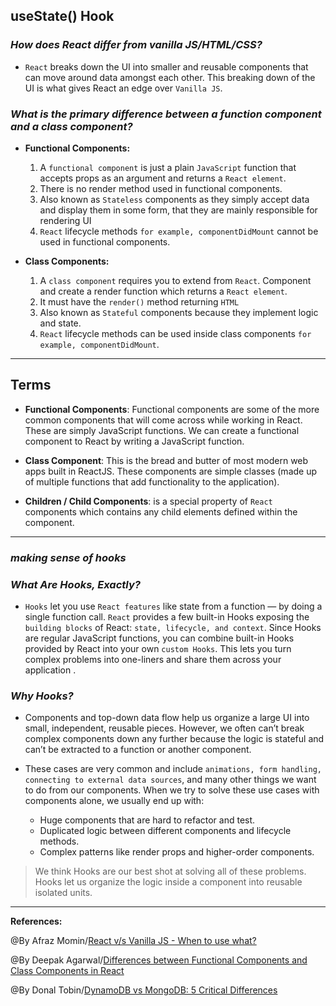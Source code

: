 ## **useState() Hook**

### ***How does React differ from vanilla JS/HTML/CSS?***

- `React` breaks down the UI into smaller and reusable components that can move around data amongst each other. This breaking down of the UI is what gives React an edge over `Vanilla JS`.

### ***What is the primary difference between a function component and a class component?***

-  **Functional Components:**
     1. A `functional component` is just a plain `JavaScript` function that accepts props as an argument and returns a `React element`.
     2. There is no render method used in functional components.
     3. Also known as `Stateless` components as they simply accept data and display them in some form, that they are mainly responsible for rendering UI
      4. `React` lifecycle methods `for example, componentDidMount` cannot be used in functional components.

- **Class Components:**
     1. A `class component` requires you to extend from `React`. Component and create a render function which returns a `React element`.
     2. It must have the `render()` method returning `HTML`
     3. Also known as `Stateful` components because they implement logic and state.
     4. `React` lifecycle methods can be used inside class components `for example, componentDidMount`.

-----------------------------------------------


## **Terms**

- **Functional Components**: Functional components are some of the more common components that will come across while working in React. These are simply JavaScript functions. We can create a functional component to React by writing a JavaScript function.

- **Class Component**: This is the bread and butter of most modern web apps built in ReactJS. These components are simple classes (made up of multiple functions that add functionality to the application).

- **Children / Child Components**: is a special property of `React` components which contains any child elements defined within the component.

-----------------------------------------------

### ***making sense of hooks***

### ***What Are Hooks, Exactly?***

- `Hooks` let you use `React features` like state from a function — by doing a single function call. `React` provides a few built-in Hooks exposing the `building blocks` of React: `state, lifecycle, and context`.
Since Hooks are regular JavaScript functions, you can combine built-in Hooks provided by React into your own `custom Hooks`. This lets you turn complex problems into one-liners and share them across your application .

### ***Why Hooks?***

- Components and top-down data flow help us organize a large UI into small, independent, reusable pieces. However, we often can’t break complex components down any further because the logic is stateful and can’t be extracted to a function or another component. 

- These cases are very common and include `animations, form handling, connecting to external data sources`, and many other things we want to do from our components. When we try to solve these use cases with components alone, we usually end up with:
    - Huge components that are hard to refactor and test.
    - Duplicated logic between different components and lifecycle methods.
    - Complex patterns like render props and higher-order components.

>We think Hooks are our best shot at solving all of these problems. Hooks let us organize the logic inside a component into reusable isolated units.

-------------------------------------------------------------



**References:**

@By Afraz Momin/[React v/s Vanilla JS - When to use what?](https://dev.to/afrazchelsea/react-vs-vanilla-js-what-why-and-when-1jin) 

@By Deepak Agarwal/[Differences between Functional Components and Class Components in React](https://www.geeksforgeeks.org/differences-between-functional-components-and-class-components-in-react/)

@By Donal Tobin/[DynamoDB vs MongoDB: 5 Critical Differences](https://www.xplenty.com/blog/dynamodb-vs-mongodb-differences/)
